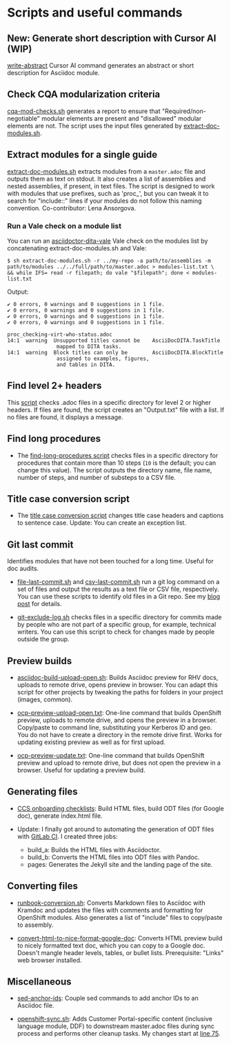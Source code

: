 # Scripts and useful commands

## New: Generate short description with Cursor AI (WIP)

[write-abstract](.cursor/commands/write-abstract.md) Cursor AI command generates an abstract or short description for Asciidoc module.

## Check CQA modularization criteria

[cqa-mod-checks.sh](cqa-mod-checks/cqa-mod-checks.sh) generates a report to ensure that "Required/non-negotiable" modular elements are present and "disallowed" modular elements are not. The script uses the input files generated by [extract-doc-modules.sh](extract-doc-modules.sh).

## Extract modules for a single guide

[extract-doc-modules.sh](extract-doc-modules.sh) extracts modules from a `master.adoc` file and outputs them as text on stdout. It also creates a list of assemblies and nested assemblies, if present, in text files. The script is designed to work with modules that use prefixes, such as 'proc_', but you can tweak it to search for "include::" lines if your modules do not follow this naming convention. Co-contributor: Lena Ansorgova.

### Run a Vale check on a module list

You can run an [asciidoctor-dita-vale](https://github.com/jhradilek/asciidoctor-dita-vale) Vale check on the modules list by concatenating extract-doc-modules.sh and Vale:

````
$ sh extract-doc-modules.sh -r ../my-repo -a path/to/assemblies -m path/to/modules ../../full/path/to/master.adoc > modules-list.txt \
&& while IFS= read -r filepath; do vale "$filepath"; done < modules-list.txt
````

Output:
````
✔ 0 errors, 0 warnings and 0 suggestions in 1 file.
✔ 0 errors, 0 warnings and 0 suggestions in 1 file.
✔ 0 errors, 0 warnings and 0 suggestions in 1 file.
✔ 0 errors, 0 warnings and 0 suggestions in 1 file.

proc_checking-virt-who-status.adoc
14:1  warning  Unsupported titles cannot be    AsciiDocDITA.TaskTitle
                mapped to DITA tasks.
14:1  warning  Block titles can only be        AsciiDocDITA.BlockTitle
                assigned to examples, figures,
                and tables in DITA.
````

## Find level 2+ headers

This [script](find-subheadings.sh) checks .adoc files in a specific directory for level 2 or higher headers. If files are found, the script creates an "Output.txt" file with a list. If no files are found, it displays a message.

## Find long procedures

- The [find-long-procedures script](find-long-procedures.sh) checks files in a specific directory for procedures that contain more than 10 steps (`10` is the default; you can change this value). The script outputs the directory name, file name, number of steps, and number of substeps to a CSV file.

## Title case conversion script

- The [title case conversion script](title-case-script/README.md) changes title case headers and captions to sentence case. Update: You can create an exception list.

## Git last commit

Identifies modules that have not been touched for a long time. Useful for doc audits.

- [file-last-commit.sh](file-last-commit.sh) and [csv-last-commit.sh](csv-last-commit.sh) run a git log command on a set of files and output the results as a text file or CSV file, respectively. You can use these scripts to identify old files in a Git repo. See my [blog post](https://source.redhat.com/groups/public/ccs/ccs_blog/script_to_identify_old_content_in_git_repositories) for details.

- [git-exclude-log.sh](git-exclude-log.sh) checks files in a specific directory for commits made by people who are not part of a specific group, for example, technical writers. You can use this script to check for changes made by people outside the group.

## Preview builds

- [asciidoc-build-upload-open.sh](asciidoc-build-upload-open.sh): Builds Asciidoc preview for RHV docs, uploads to remote drive, opens preview in browser. You can adapt this script for other projects by tweaking the paths for folders in your project (images, common).

- [ocp-preview-upload-open.txt](ocp-preview-upload-open.txt): One-line command that builds OpenShift preview, uploads to remote drive, and opens the preview in a browser. Copy/paste to command line, substituting your Kerberos ID and geo. You do not have to create a directory in the remote drive first. Works for updating existing preview as well as for first upload.

- [ocp-preview-update.txt](ocp-preview-update.txt): One-line command that builds OpenShift preview and upload to remote drive, but does not open the preview in a browser. Useful for updating a preview build.

## Generating files

- [CCS onboarding checklists](https://github.com/apinnick/scripts/tree/main/CCS%20onboarding%20checklists): Build HTML files, build ODT files (for Google doc), generate index.html file.

- Update: I finally got around to automating the generation of ODT files with [GitLab CI](CCS%20onboarding%20checklists/.gitlab-ci.yml). I created three jobs:
  - build_a: Builds the HTML files with Asciidoctor.
  - build_b: Converts the HTML files into ODT files with Pandoc.
  - pages: Generates the Jekyll site and the landing page of the site.

## Converting files

- [runbook-conversion.sh](runbook-conversion.sh): Converts Markdown files to Asciidoc with Kramdoc and updates the files with comments and formatting for OpenShift modules. Also generates a list of "include" files to copy/paste to assembly.

- [convert-html-to-nice-format-google-doc](convert-html-to-nice-format-google-doc): Converts HTML preview build to nicely formatted text doc, which you can copy to a Google doc. Doesn't mangle header levels, tables, or bullet lists. Prerequisite: "Links" web browser installed.

## Miscellaneous

- [sed-anchor-ids](sed-anchor-ids): Couple sed commands to add anchor IDs to an Asciidoc file.

- [openshift-sync.sh](openshift-sync-tweaks.sh): Adds Customer Portal-specific content (inclusive language module, DDF) to downstream master.adoc files during sync process and performs other cleanup tasks. My changes start at [line 75](https://github.com/apinnick/scripts/blob/2790321dfb1c556f147f387c6e6b844819d803ce/openshift-sync-tweaks.sh#L75).
